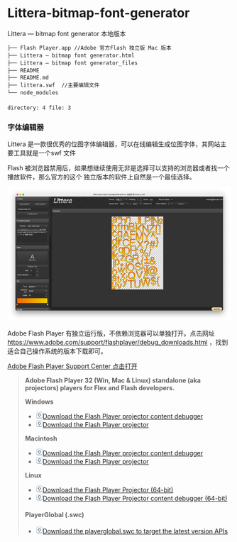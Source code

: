 # Littera-bitmap-font-generator
Littera — bitmap font generator 本地版本

```bash
├── Flash Player.app //Adobe 官方Flash 独立版 Mac 版本
├── Littera — bitmap font generator.html
├── Littera — bitmap font generator_files
├── README
├── README.md
├── littera.swf  //主要编辑文件
└── node_modules

directory: 4 file: 3

```

### 字体编辑器 

Littera 是一款很优秀的位图字体编辑器，可以在线编辑生成位图字体，其网站主要工具就是一个swf 文件

Flash 被浏览器禁用后，如果想继续使用无非是选择可以支持的浏览器或者找一个播放软件，那么官方的这个 独立版本的软件上自然是一个最佳选择。 

![image-20210204125432022](README/image-20210204125432022.png)

Adobe Flash Player 有独立运行版，不依赖浏览器可以单独打开。点击网址 https://www.adobe.com/support/flashplayer/debug_downloads.html ，找到适合自己操作系统的版本下载即可。

[Adobe Flash Player Support Center 点击打开](https://www.adobe.com/support/flashplayer/debug_downloads.html)

> **Adobe Flash Player 32 (Win, Mac & Linux) standalone (aka projectors) players for Flex and Flash developers.**
>
> **Windows**
>
> - [![Download](README/download.gif)Download the Flash Player projector content debugger](https://fpdownload.macromedia.com/pub/flashplayer/updaters/32/flashplayer_32_sa_debug.exe)
> - [![Download](README/download.gif)Download the Flash Player projector](https://fpdownload.macromedia.com/pub/flashplayer/updaters/32/flashplayer_32_sa.exe)
>
> **Macintosh**
>
> - [![Download](README/download.gif)Download the Flash Player projector content debugger](https://fpdownload.macromedia.com/pub/flashplayer/updaters/32/flashplayer_32_sa_debug.dmg)
> - [![Download](README/download.gif)Download the Flash Player projector](https://fpdownload.macromedia.com/pub/flashplayer/updaters/32/flashplayer_32_sa.dmg)
>
> **Linux**
>
> - [![Download](README/download.gif)Download the Flash Player Projector (64-bit)](https://fpdownload.macromedia.com/pub/flashplayer/updaters/32/flash_player_sa_linux.x86_64.tar.gz)
> - [![Download](README/download.gif)Download the Flash Player Projector content debugger (64-bit)](https://fpdownload.macromedia.com/pub/flashplayer/updaters/32/flash_player_sa_linux_debug.x86_64.tar.gz)
>
> #### PlayerGlobal (.swc)
>
> - [![Download](README/download-2415271.gif)Download the playerglobal.swc to target the latest version APIs](https://fpdownload.macromedia.com/get/flashplayer/updaters/32/playerglobal32_0.swc)


